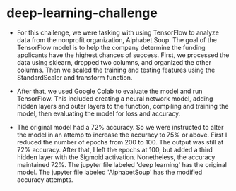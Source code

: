 # deep-learning-challenge
* For this challenge, we were tasking with using TensorFlow to analyze data from the nonprofit organization, Alphabet Soup. The goal of the TensorFlow model is to help the company determine the funding applicants have the highest chances of success. First, we processed the data using sklearn, dropped two columns, and organized the other columns. Then we scaled the training and testing features using the StandardScaler and transform function.

* After that, we used Google Colab to evaluate the model and run TensorFlow. This included creating a neural network model, adding hidden layers and outer layers to the function, compiling and training the model, then evaluating the model for loss and accuracy.

* The original model had a 72% accuracy. So we were instructed to alter the model in an attemp to increase the accuracy to 75% or above. First I reduced the number of epochs from 200 to 100. The output was still at 72% accuracy. After that, I left the epochs at 100, but added a third hidden layer with the Sigmoid activation. Nonetheless, the accuracy maintained 72%. 
The jupyter file labeled 'deep learning' has the original model. The jupyter file labeled 'AlphabetSoup' has the modified accuracy attempts. 
